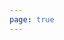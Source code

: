 ```yaml
---
page: true
---
```


<script setup>
import picture11 from './components/picture11.vue'
</script>

<picture11 />
